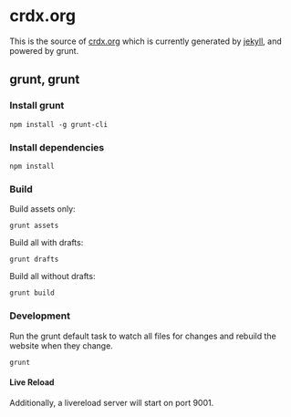 # crdx.org

This is the source of [crdx.org](http://crdx.org) which is currently generated by [jekyll](https://github.com/mojombo/jekyll/), and powered by grunt.

## grunt, grunt

### Install grunt

    npm install -g grunt-cli

### Install dependencies

    npm install

### Build

Build assets only:

    grunt assets

Build all with drafts:

    grunt drafts

Build all without drafts:

    grunt build

### Development

Run the grunt default task to watch all files for changes and rebuild the website when they change.

    grunt

#### Live Reload

Additionally, a livereload server will start on port 9001.
